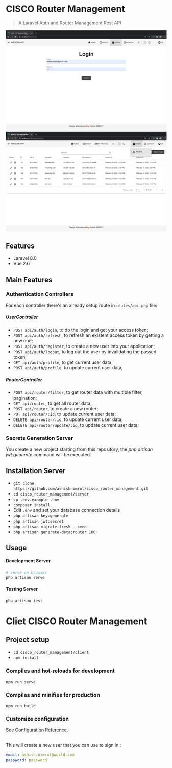 # CISCO Router Management 

> A Laravel Auth and Router Management Rest API

<p align="center">
    <img src="https://github.com/ashishnimrot/cisco_router_management/blob/main/Login.png">
    <img src="https://github.com/ashishnimrot/cisco_router_management/blob/main/Filters.png">
</p>

## Features

- Laravel 8.0
- Vue 2.6

## Main Features

### Authentication Controllers

For each controller there's an already setup route in `routes/api.php` file:
##### UserController
* `POST api/auth/login`, to do the login and get your access token;
* `POST api/auth/refresh`, to refresh an existent access token by getting a new one;
* `POST api/auth/register`, to create a new user into your application;
* `POST api/auth/logout`, to log out the user by invalidating the passed token;
* `GET api/auth/profile`, to get current user data;
* `POST api/auth/profile`, to update current user data;

##### RouterController
* `POST api/router/filter`, to get router data with multiple filter, pagination;
* `GET api/router`, to get all router data;
* `POST api/router`, to create a new router;
* `PUT api/router/:id`, to update current user data;
* `DELETE api/router/:id`, to update current user data;
* `DELETE api/router/update/:id`, to update current user data;

### Secrets Generation Server

You create a new project starting from this repository, the _php artisan jwt:generate_ command will be executed.

## Installation Server

- `git clone https://github.com/ashishnimrot/cisco_router_management.git`
- `cd cisco_router_management/server`
- `cp .env.example .env`
- `composer install`
-  Edit `.env` and set your database connection details 
- `php artisan key:generate`
- `php artisan jwt:secret`
- `php artisan migrate:fresh --seed`
- `php artisan generate-data:router 100`

## Usage

#### Development Server

```bash
# serve on browser
php artisan serve
```

#### Testing Server

```bash
php artisan test
```

# Cliet CISCO Router Management

## Project setup

- `cd cisco_router_management/client`
- `npm install`


### Compiles and hot-reloads for development
```
npm run serve
```

### Compiles and minifies for production
```
npm run build
```

### Customize configuration
See [Configuration Reference](https://cli.vuejs.org/config/).

##
This will create a new user that you can use to sign in :
```yml
email: ashish.nimrot@world.com
password: password
```


